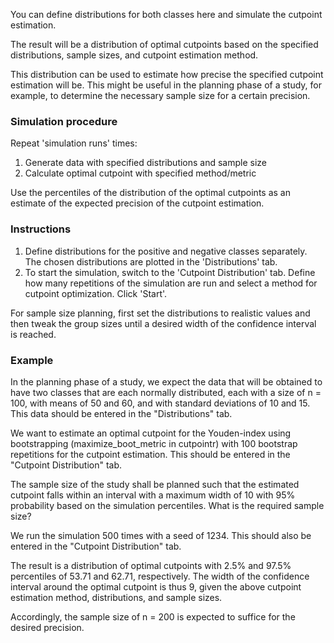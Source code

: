 You can define distributions for both classes here and simulate the cutpoint estimation.

The result will be a distribution of optimal cutpoints based on the specified distributions, sample sizes, and cutpoint estimation method.

This distribution can be used to estimate how precise the specified cutpoint estimation will be. This might be useful in the planning phase of a study, for example, to determine the necessary sample size for a certain precision.

### Simulation procedure

Repeat 'simulation runs' times:

1. Generate data with specified distributions and sample size
2. Calculate optimal cutpoint with specified method/metric

Use the percentiles of the distribution of the optimal cutpoints as an estimate of the expected precision of the cutpoint estimation.

### Instructions

1. Define distributions for the positive and negative classes separately. The chosen distributions are plotted in the 'Distributions' tab. 
2. To start the simulation, switch to the 'Cutpoint Distribution' tab. Define how many repetitions of the simulation are run and select a method for cutpoint optimization. Click 'Start'. 

For sample size planning, first set the distributions to realistic values and then tweak the group sizes until a desired width of the confidence interval is reached.

### Example

In the planning phase of a study, we expect the data that will be obtained to
have two classes that are each normally distributed, each with
a size of n = 100, with means of 50 and 60, and with standard deviations of 10 and 15. 
This data should be entered in the "Distributions" tab.

We want to estimate an optimal cutpoint for the Youden-index using bootstrapping 
(maximize_boot_metric in cutpointr) with 100 bootstrap repetitions for the
cutpoint estimation. This should be entered in the "Cutpoint
Distribution" tab.

The sample size of the study shall be planned such that the estimated cutpoint
falls within an interval with a maximum width of 10 with 95% probability based
on the simulation percentiles. What is the required sample size?

We run the simulation 500 times with a seed of 1234. This should also be 
entered in the "Cutpoint Distribution" tab.

The result is a distribution of optimal cutpoints with 2.5% and 97.5% 
percentiles of 53.71 and 62.71, respectively. The width of the confidence
interval around the optimal cutpoint is thus 9, given the above cutpoint 
estimation method, distributions, and sample sizes. 

Accordingly, the sample size of n = 200 is expected to suffice for the desired
precision.
